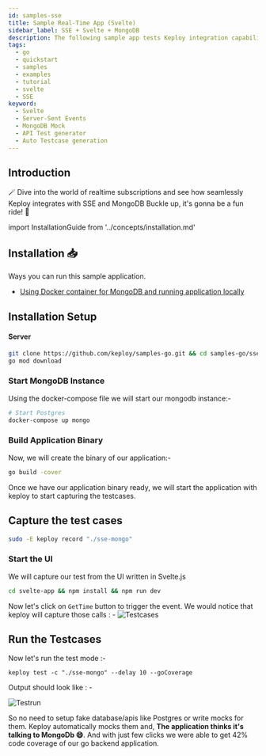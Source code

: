 ```yaml
---
id: samples-sse
title: Sample Real-Time App (Svelte)
sidebar_label: SSE + Svelte + MongoDB
description: The following sample app tests Keploy integration capabilities with realtime subscriptions such as SSE
tags:
  - go
  - quickstart
  - samples
  - examples
  - tutorial
  - svelte
  - SSE
keyword:
  - Svelte
  - Server-Sent Events
  - MongoDB Mock
  - API Test generator
  - Auto Testcase generation
---
```


## Introduction

🪄 Dive into the world of realtime subscriptions and see how seamlessly Keploy integrates with SSE and MongoDB Buckle up, it's gonna be a fun ride! 🎢

import InstallationGuide from '../concepts/installation.md'

<InstallationGuide/>

## Installation 📥

Ways you can run this sample application.

- [Using Docker container for MongoDB and running application locally](#installation-setup)

## Installation Setup

#### Server

```bash
git clone https://github.com/keploy/samples-go.git && cd samples-go/sse-svelte
go mod download
```

### Start MongoDB Instance

Using the docker-compose file we will start our mongodb instance:-

```bash
# Start Postgres
docker-compose up mongo
```

### Build Application Binary

Now, we will create the binary of our application:-

```bash
go build -cover
```

Once we have our application binary ready, we will start the application with keploy to start capturing the testcases.

## Capture the test cases

```bash
sudo -E keploy record "./sse-mongo"
```

### Start the UI

We will capture our test from the UI written in Svelte.js

```bash
cd svelte-app && npm install && npm run dev
```

Now let's click on `GetTime` button to trigger the event. We would notice that keploy will capture those calls : -
![Testcases](https://github.com/keploy/samples-go/raw/main/sse-svelte/img/testcase.png?raw=true)

## Run the Testcases

Now let's run the test mode :-

```shell
keploy test -c "./sse-mongo" --delay 10 --goCoverage
```

Output should look like : -

![Testrun](https://github.com/keploy/samples-go/raw/main/sse-svelte/img/testrun.png?raw=true)

So no need to setup fake database/apis like Postgres or write mocks for them. Keploy automatically mocks them and, **The application thinks it's talking to MongoDb 😄**. And with just few clicks we were able to get 42% code coverage of our go backend application.
